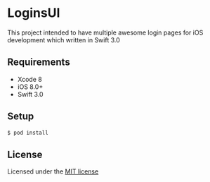 # LoginsUI
This project intended to have multiple awesome login pages for iOS development which written in Swift 3.0

## Requirements ##

- Xcode 8
- iOS 8.0+
- Swift 3.0

## Setup ##
```bash
$ pod install
```

## License ##

Licensed under the [MIT license](http://opensource.org/licenses/MIT)
